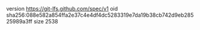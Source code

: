 version https://git-lfs.github.com/spec/v1
oid sha256:088e582a854ffa2e37c4e4df4dc5283319e7da19b38cb742d9eb28525989a3ff
size 2538
